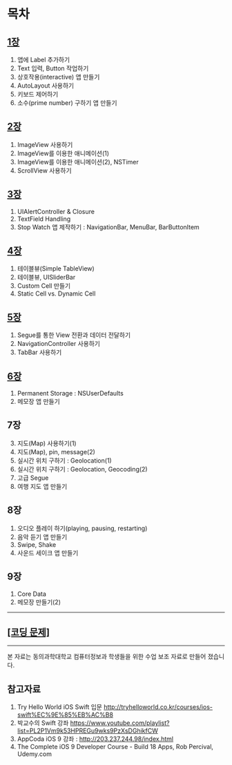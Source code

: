 목차
=======
## [1장](https://jhkim3217.gitbooks.io/lec_2016_1/content/chapter1.html)
1. 앱에 Label 추가하기 
2. Text 입력, Button 작업하기 
3. 상호작용(interactive) 앱 만들기 
4. AutoLayout 사용하기
5. 키보드 제어하기 
6. 소수(prime number) 구하기 앱 만들기

## [2장](https://jhkim3217.gitbooks.io/lec_2016_1/content/02_c7a5.html)
1. ImageView 사용하기
2. ImageView를 이용한 애니메이션(1)
3. ImageView를 이용한 애니메이션(2), NSTimer
4. ScrollView 사용하기

## [3장](https://jhkim3217.gitbooks.io/lec_2016_1/content/03_c7a5.html)
1. UIAlertController & Closure
2. TextField Handling
3. Stop Watch 앱 제작하기 : NavigationBar, MenuBar, BarButtonItem

## [4장](https://jhkim3217.gitbooks.io/lec_2016_1/content/04_c7a5.html)
1. 테이블뷰(Simple TableView) 
2. 테이블뷰, UISliderBar
3. Custom Cell 만들기
4. Static Cell vs. Dynamic Cell

## [5장](https://jhkim3217.gitbooks.io/lec_2016_1/content/05_c7a5.html)
1. Segue를 통한 View 전환과 데이터 전달하기
2. NavigationController 사용하기
3. TabBar 사용하기

## [6장](https://jhkim3217.gitbooks.io/lec_2016_1/content/06_c7a5.html)
1. Permanent Storage : NSUserDefaults
2. 메모장 앱 만들기

## 7장 
3. 지도(Map) 사용하기(1)
4. 지도(Map), pin, message(2)
5. 실시간 위치 구하기 : Geolocation(1)
6. 실시간 위치 구하기 : Geolocation, Geocoding(2)
7. 고급 Segue
8. 여행 지도 앱 만들기

## 8장
1. 오디오 플레이 하기(playing, pausing, restarting)
2. 음악 듣기 앱 만들기 
3. Swipe, Shake
4. 사운드 세이크 앱 만들기

## 9장
1. Core Data
2. 메모장 만들기(2)


---
## [[코딩 문제]](https://jhkim3217.gitbooks.io/lec_2016_1/content/cf54_b529_bb38_c81c.html)
---

본 자료는  동의과학대학교 컴퓨터정보과 학생들을 위한 수업 보조 자료로 만들어 졌습니다.


## 참고자료

1. Try Hello World iOS Swift 입문 http://tryhelloworld.co.kr/courses/ios-swift%EC%9E%85%EB%AC%B8
2.  박교수의 Swift 강좌 https://www.youtube.com/playlist?list=PL2P1Vm9k53HPREGu9wks9PzXsDGhikfCW
2. AppCoda iOS 9 강좌 : http://203.237.244.98/index.html
3. The Complete iOS 9 Developer Course - Build 18 Apps, Rob Percival, Udemy.com
